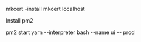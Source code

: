 <!-- Deploy in localhost -->
mkcert -install
mkcert localhost

Install pm2

pm2 start yarn --interpreter bash --name ui -- prod
